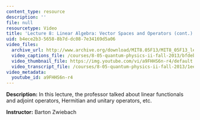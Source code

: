 ```yaml
---
content_type: resource
description: ''
file: null
resourcetype: Video
title: 'Lecture 8: Linear Algebra: Vector Spaces and Operators (cont.)'
uid: b4ece2b3-5658-8b7d-dc08-7e34169d5a06
video_files:
  archive_url: http://www.archive.org/download/MIT8.05F13/MIT8_05F13_lec08_300k.mp4
  video_captions_file: /courses/8-05-quantum-physics-ii-fall-2013/bfdeb7256fd25e91a2044bfdfb82de90_a9FHHS6n-r4.vtt
  video_thumbnail_file: https://img.youtube.com/vi/a9FHHS6n-r4/default.jpg
  video_transcript_file: /courses/8-05-quantum-physics-ii-fall-2013/1eef153e5b5d5721aa4382f202f6594c_a9FHHS6n-r4.pdf
video_metadata:
  youtube_id: a9FHHS6n-r4
---
```


**Description:** In this lecture, the professor talked about linear functionals and adjoint operators, Hermitian and unitary operators, etc.

**Instructor:** Barton Zwiebach
